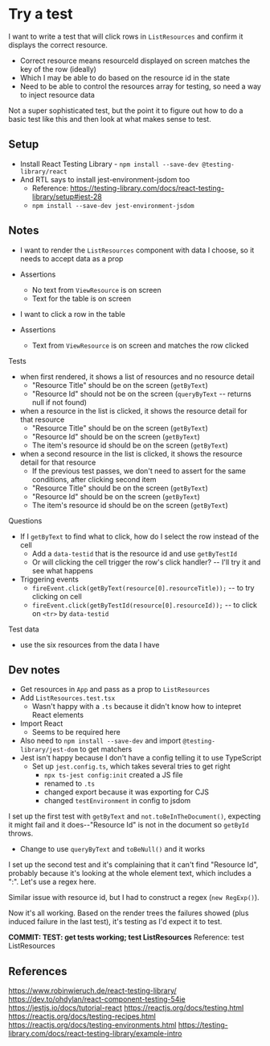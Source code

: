 # Try a test

I want to write a test that will click rows in `ListResources` and confirm it displays the correct resource.

-  Correct resource means resourceId displayed on screen matches the key of the row (ideally)
-  Which I may be able to do based on the resource id in the state
-  Need to be able to control the resources array for testing, so need a way to inject resource data

Not a super sophisticated test, but the point it to figure out how to do a basic test like this and then look at what makes sense to test.

## Setup

-  Install React Testing Library - `npm install --save-dev @testing-library/react`
-  And RTL says to install jest-environment-jsdom too
   -  Reference: https://testing-library.com/docs/react-testing-library/setup#jest-28
   -  `npm install --save-dev jest-environment-jsdom`

## Notes

-  I want to render the `ListResources` component with data I choose, so it needs to accept data as a prop
-  Assertions

   -  No text from `ViewResource` is on screen
   -  Text for the table is on screen

-  I want to click a row in the table
-  Assertions
   -  Text from `ViewResource` is on screen and matches the row clicked

Tests

-  when first rendered, it shows a list of resources and no resource detail
   -  "Resource Title" should be on the screen (`getByText`)
   -  "Resource Id" should not be on the screen (`queryByText` -- returns null if not found)
-  when a resource in the list is clicked, it shows the resource detail for that resource
   -  "Resource Title" should be on the screen (`getByText`)
   -  "Resource Id" should be on the screen (`getByText`)
   -  The item's resource id should be on the screen (`getByText`)
-  when a second resource in the list is clicked, it shows the resource detail for that resource
   -  If the previous test passes, we don't need to assert for the same conditions, after clicking second item
   -  "Resource Title" should be on the screen (`getByText`)
   -  "Resource Id" should be on the screen (`getByText`)
   -  The item's resource id should be on the screen (`getByText`)

Questions

-  If I `getByText` to find what to click, how do I select the row instead of the cell
   -  Add a `data-testid` that is the resource id and use `getByTestId`
   -  Or will clicking the cell trigger the row's click handler? -- I'll try it and see what happens
-  Triggering events
   -  `fireEvent.click(getByText(resource[0].resourceTitle));` -- to try clicking on cell
   -  `fireEvent.click(getByTestId(resource[0].resourceId));` -- to click on `<tr>` by `data-testid`

Test data

-  use the six resources from the data I have

## Dev notes

-  Get resources in `App` and pass as a prop to `ListResources`
-  Add `ListResources.test.tsx`
   -  Wasn't happy with a `.ts` because it didn't know how to intepret React elements
-  Import React
   -  Seems to be required here
-  Also need to `npm install --save-dev` and import `@testing-library/jest-dom` to get matchers
-  Jest isn't happy because I don't have a config telling it to use TypeScript
   -  Set up `jest.config.ts`, which takes several tries to get right
      -  `npx ts-jest config:init` created a JS file
      -  renamed to `.ts`
      -  changed export because it was exporting for CJS
      -  changed `testEnvironment` in config to jsdom

I set up the first test with `getByText` and `not.toBeInTheDocument()`, expecting it might fail and it does--"Resource Id" is not in the document so `getById` throws.

-  Change to use `queryByText` and `toBeNull()` and it works

I set up the second test and it's complaining that it can't find "Resource Id", probably because it's looking at the whole element text, which includes a ":". Let's use a regex here.

Similar issue with resource id, but I had to construct a regex (`new RegExp()`).

Now it's all working. Based on the render trees the failures showed (plus induced failure in the last test), it's testing as I'd expect it to test.

**COMMIT: TEST: get tests working; test ListResources** Reference: test ListResources

## References

https://www.robinwieruch.de/react-testing-library/
https://dev.to/ohdylan/react-component-testing-54ie
https://jestjs.io/docs/tutorial-react
https://reactjs.org/docs/testing.html
https://reactjs.org/docs/testing-recipes.html
https://reactjs.org/docs/testing-environments.html
https://testing-library.com/docs/react-testing-library/example-intro
